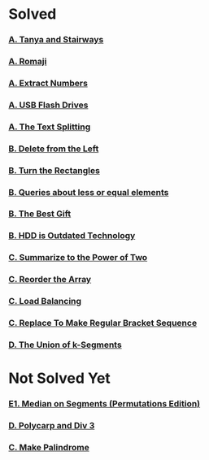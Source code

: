 # Solved

### [A. Tanya and Stairways](http://codeforces.com/contest/1005/problem/A)

### [A. Romaji](http://codeforces.com/contest/1008/problem/A)

### [A. Extract Numbers](https://codeforces.com/contest/600/problem/A)

### [A. USB Flash Drives](http://codeforces.com/contest/609/problem/A)

### [A. The Text Splitting](https://codeforces.com/contest/612/problem/A)

### [B. Delete from the Left](http://codeforces.com/contest/1005/problem/B)

### [B. Turn the Rectangles](http://codeforces.com/contest/1008/problem/B)

### [B. Queries about less or equal elements](http://codeforces.com/contest/600/problem/B)

### [B. The Best Gift](http://codeforces.com/contest/609/problem/B)

### [B. HDD is Outdated Technology](https://codeforces.com/contest/612/problem/B)

### [C. Summarize to the Power of Two](http://codeforces.com/contest/1005/problem/C)

### [C. Reorder the Array](http://codeforces.com/contest/1008/problem/C)

### [C. Load Balancing](https://codeforces.com/contest/609/problem/C)

### [C. Replace To Make Regular Bracket Sequence](https://codeforces.com/contest/612/problem/C)

### [D. The Union of k-Segments](https://codeforces.com/contest/612/problem/D)

# Not Solved Yet
### [E1. Median on Segments (Permutations Edition)](http://codeforces.com/contest/1005/problem/E1)
### [D. Polycarp and Div 3](http://codeforces.com/contest/1005/problem/D)
### [C. Make Palindrome](http://codeforces.com/contest/600/problem/C)